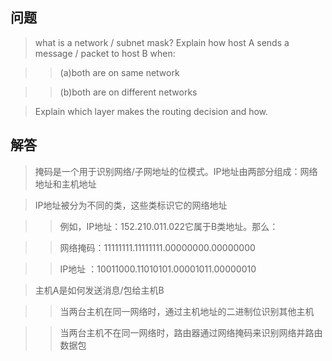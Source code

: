## 问题

> what is a network / subnet mask? Explain how host A sends a message / packet to host B when:

>> (a)both are on same network

>> (b)both are on different networks

> Explain which layer makes the routing decision and how.


## 解答

> 掩码是一个用于识别网络/子网地址的位模式。IP地址由两部分组成：网络地址和主机地址

> IP地址被分为不同的类，这些类标识它的网络地址

>> 例如，IP地址：152.210.011.022它属于B类地址。那么：

>> 网络掩码：11111111.11111111.00000000.00000000

>> IP地址  ：10011000.11010101.00001011.00000010

> 主机A是如何发送消息/包给主机B

>> 当两台主机在同一网络时，通过主机地址的二进制位识别其他主机

>> 当两台主机不在同一网络时，路由器通过网络掩码来识别网络并路由数据包 

